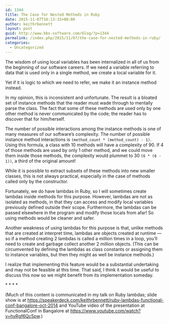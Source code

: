 ```yaml
---
id: 1344
title: The Case for Nested Methods in Ruby
date: 2015-11-07T16:13:15+00:00
author: keithrbennett
layout: post
guid: http://www.bbs-software.com/blog/?p=1344
permalink: /index.php/2015/11/07/the-case-for-nested-methods-in-ruby/
categories:
  - Uncategorized
---
```

The wisdom of using local variables has been internalized in all of us from the beginning of our software careers. If we need a variable referring to data that is used only in a single method, we create a local variable for it.

Yet if it is logic to which we need to refer, we make it an instance method instead.

In my opinion, this is inconsistent and unfortunate. The result is a bloated set of instance methods that the reader must wade through to mentally parse the class. The fact that some of these methods are used only by one other method is never communicated by the code; the reader has to discover that for him/herself.

The number of possible interactions among the instance methods is one of many measures of our software&#8217;s complexity. The number of possible instance method interactions is `(method_count * (method_count) - 1)`. Using this formula, a class with 10 methods will have a complexity of 90. If 4 of those methods are used by only 1 other method, and we could move them inside those methods, the complexity would plummet to 30 `(6 * (6 - 1))`, a third of the original amount!

While it is possible to extract subsets of these methods into new smaller classes, this is not always practical, especially in the case of methods called only by the constructor.

Fortunately, we do have lambdas in Ruby, so I will sometimes create lambdas inside methods for this purpose. However, lambdas are not as isolated as methods, in that they can access and modify local variables previously defined outside their scope. Furthermore, the lambdas can be passed elsewhere in the program and modify those locals from afar! So using methods would be cleaner and safer.

Another weakness of using lambdas for this purpose is that, unlike methods that are created at interpret time, lambdas are objects created at runtime &#8212; so if a method creating 2 lambdas is called a million times in a loop, you&#8217;ll need to create and garbage collect another 2 million objects. (This can be circumvented by defining the lambdas as class constants or assigning them to instance variables, but then they might as well be instance methods.)

I realize that implementing this feature would be a substantial undertaking and may not be feasible at this time. That said, I think it would be useful to discuss this now so we might benefit from its implementation someday.

\* \* \* \*

(Much of this content is communicated in my talk on Ruby lambdas; slide show is at <https://speakerdeck.com/keithrbennett/ruby-lambdas-functional-conf-bangalore-oct-2014> and YouTube video of the presentation at FunctionalConf in Bangalore at <https://www.youtube.com/watch?v=hyRgf6Qc5pw>.)